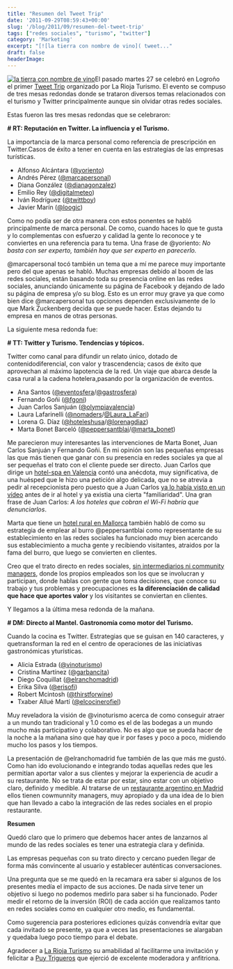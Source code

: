 ```yaml
---
title: "Resumen del Tweet Trip"
date: '2011-09-29T08:59:43+00:00'
slug: '/blog/2011/09/resumen-del-tweet-trip'
tags: ["redes sociales", "turismo", "twitter"]
category: 'Marketing'
excerpt: "[![la tierra con nombre de vino]( tweet..."
draft: false
headerImage: 
---
```

[![la tierra con nombre de vino](http://static.squarespace.com/static/5303797ae4b0c6ad9e43f072/5303ce80e4b0400995a883d6/5303cf43e4b0400995a88b95/1392758595089/tweet_trip_logo.png?format=original "tweet\_trip\_logo")](http://static.squarespace.com/static/5303797ae4b0c6ad9e43f072/5303ce80e4b0400995a883d6/5303cf43e4b0400995a88b95/1392758595089/tweet_trip_logo.png?format=original)El pasado martes 27 se celebró en Logroño el primer [Tweet Trip](http://static.squarespace.com/static/5303797ae4b0c6ad9e43f072/5303ce80e4b0400995a883d6/5303cf35e4b0400995a88b0c/1392758581676/?format=original "Tweet Trip") organizado por La Rioja Turismo. El evento se compuso de tres mesas redondas donde se trataron diversos temas relacionados con el turismo y Twitter principalmente aunque sin olvidar otras redes sociales.

Estas fueron las tres mesas redondas que se celebraron:

**# RT: Reputación en Twitter. La influencia y el Turismo.**

La importancia de la marca personal como referencia de prescripción en Twitter.Casos de éxito a tener en cuenta en las estrategias de las empresas turísticas.

- Alfonso Alcántara ([@yoriento](http://twitter.com/yoriento))
- Andrés Pérez ([@marcapersonal](http://twitter.com/marcapersonal))
- Diana González ([@dianagonzalez](http://twitter.com/dianagonzalez))
- Emilio Rey ([@digitalmeteo](http://twitter.com/digitalmeteo))
- Iván Rodríguez ([@twittboy](http://twitter.com/twittboy))
- Javier Marín ([@loogic](http://twitter.com/loogic))

Como no podía ser de otra manera con estos ponentes se habló principalmente de marca personal. De como, cuando haces lo que te gusta y lo complementas con esfuerzo y calidad la gente lo reconoce y te conviertes en una referencia para tu tema. Una frase de @yoriento: _No basta con ser experto, también hay que ser experto en parecerlo._

@marcapersonal tocó también un tema que a mí me parece muy importante pero del que apenas se habló. Muchas empresas debido al boom de las redes sociales, están basando toda su presencia online en las redes sociales, anunciando únicamente su página de Facebook y dejando de lado su página de empresa y/o su blog. Esto es un error muy grave ya que como bien dice @marcapersonal tus opciones dependen exclusivamente de lo que Mark Zuckenberg decida que se puede hacer.  Estas dejando tu empresa en manos de otras personas.

La siguiente mesa redonda fue:

**# TT: Twitter y Turismo. Tendencias y tópicos.**

Twitter como canal para difundir un relato único, dotado de contenidodiferencial, con valor y trascendencia; casos de éxito que aprovechan al máximo lapotencia de la red. Un viaje que abarca desde la casa rural a la cadena hotelera,pasando por la organización de eventos.

- Ana Santos ([@eventosfera](http://twitter.com/eventosfera)/[@gastrosfera](http://twitter.com/gastrosfera))
- Fernando Goñi ([@fgoni](http://twitter.com/fgoni))
- Juan Carlos Sanjuán ([@olympiavalencia](http://twitter.com/olympiavalencia))
- Laura Lafarinelli ([@nomaders](http://twitter.com/nomaders)/[@Laura\_LaFari](http://twitter.com/laura_lafari))
- Lorena G. Díaz ([@hoteleshusa](http://twitter.com/hoteleshusa)/[@lorenagdiaz](http://twitter.com/lorenagdiaz))
- Marta Bonet Barceló ([@peppersantblai](http://twitter.com/peppersantblai)/[@marta\_bonet](http://twitter.com/marta_bonet))

Me parecieron muy interesantes las intervenciones de Marta Bonet, Juan Carlos Sanjuán y Fernando Goñi. En mi opinión son las pequeñas empresas las que más tienen que ganar con su presencia en redes sociales ya que al ser pequeñas el trato con el cliente puede ser directo. Juan Carlos que dirige un [hotel-spa en Valencia](http://static.squarespace.com/static/5303797ae4b0c6ad9e43f072/5303ce80e4b0400995a883d6/5303cf35e4b0400995a88b0c/1392758581676/?format=original "Hotel Spa en Valencia") contó una anécdota, muy significativa, de una huésped que le hizo una petición algo delicada, que no se atrevía a pedir al recepcionista pero puesto que a Juan Carlos [ya lo había visto en un vídeo](http://static.squarespace.com/static/5303797ae4b0c6ad9e43f072/5303ce80e4b0400995a883d6/5303cf35e4b0400995a88b0c/1392758581676/?format=original "hotel olympia") antes de ir al hotel y ya existia una cierta "familiaridad". Una gran frase de Juan Carlos: _A los hoteles que cobran el Wi-Fi habría que denunciarlos_.

Marta que tiene un [hotel rural en Mallorca](http://static.squarespace.com/static/5303797ae4b0c6ad9e43f072/5303ce80e4b0400995a883d6/5303cf35e4b0400995a88b0c/1392758581676/?format=original "hotel rural mallorca") también habló de como su estrategia de emplear al burro @peppersantblai como representante de su establecimiento en las redes sociales ha funcionado muy bien acercando sus establecimiento a mucha gente y recibiendo visitantes, atraidos por la fama del burro, que luego se convierten en clientes.

Creo que el trato directo en redes sociales, [sin intermediarios ni community managers](http://static.squarespace.com/static/5303797ae4b0c6ad9e43f072/5303ce80e4b0400995a883d6/5303cf43e4b0400995a88b9a/1392758595376/?format=original "tu empresa no necesita un community manager"), donde los propios empleados son los que se involucran y participan, donde hablas con gente que toma decisiones, que conoce su trabajo y tus problemas y preocupaciones es **la diferenciación de calidad que hace que aportes valor** y los visitantes se conviertan en clientes.

Y llegamos a la última mesa redonda de la mañana.

**# DM: Directo al Mantel. Gastronomía como motor del Turismo.**

Cuando la cocina es Twitter. Estrategias que se guisan en 140 caracteres, y quetransforman la red en el centro de operaciones de las iniciativas gastronómicas yturísticas.

- Alicia Estrada ([@vinoturismo](http://twitter.com/vinoturismo))
- Cristina Martínez ([@garbancita](http://twitter.com/garbancita))
- Diego Coquillat ([@elranchomadrid](http://twitter.com/elranchomadrid))
- Erika Silva ([@erisofi](http://twitter.com/erisofi))
- Robert Mcintosh ([@thirstforwine](http://twitter.com/thirstforwine))
- Txaber Allué Martí ([@elcocinerofiel](http://twitter.com/elcocinerofiel))

Muy reveladora la visión de @vinoturismo acerca de como conseguir atraer a un mundo tan tradicional y 1.0 como es el de las bodegas a un mundo mucho más participativo y colaborativo. No es algo que se pueda hacer de la noche a la mañana sino que hay que ir por fases y poco a poco, midiendo mucho los pasos y los tiempos.

La presentación de @elranchomadrid fue también de las que más me gustó. Como han ido evolucionando e integrando todas aquellas redes que les permitían aportar valor a sus clientes y mejorar la experiencia de acudir a su restaurante. No se trata de estar por estar, sino estar con un objetivo claro, definido y medible. Al tratarse de un [restaurante argentino en Madrid](http://static.squarespace.com/static/5303797ae4b0c6ad9e43f072/5303ce80e4b0400995a883d6/5303cf35e4b0400995a88b0c/1392758581676/?format=original "restaurante asador argentino en madrid") ellos tienen cowmunnity managers, muy apropiado y da una idea de lo bien que han llevado a cabo la integración de las redes sociales en el propio restaurante.

**Resumen**

Quedó claro que lo primero que debemos hacer antes de lanzarnos al mundo de las redes sociales es tener una estrategia clara y definida.

Las empresas pequeñas con su trato directo y cercano pueden llegar de forma más convincente al usuario y establecer auténticas conversaciones.

Una pregunta que se me quedó en la recamara era saber si algunos de los presentes medía el impacto de sus acciones. De nada sirve tener un objetivo si luego no podemos medirlo para saber si ha funcionado. Poder medir el retorno de la inversión (ROI) de cada acción que realizamos tanto en redes sociales como en cualquier otro medio, es fundamental.

Como sugerencia para posteriores ediciones quizás convendría evitar que cada invitado se presente, ya que a veces las presentaciones se alargaban y quedaba luego poco tiempo para el debate.

Agradecer a [La Rioja Turismo](http://static.squarespace.com/static/5303797ae4b0c6ad9e43f072/5303ce80e4b0400995a883d6/5303cf35e4b0400995a88b0c/1392758581676/?format=original "la tierra con nombre de vino") su amabilidad al facilitarme una invitación y felicitar a [Puy Trigueros](http://static.squarespace.com/static/5303797ae4b0c6ad9e43f072/5303ce80e4b0400995a883d6/5303cf35e4b0400995a88b0c/1392758581676/?format=original "experta en marketing y turismo") que ejerció de excelente moderadora y anfitriona.

